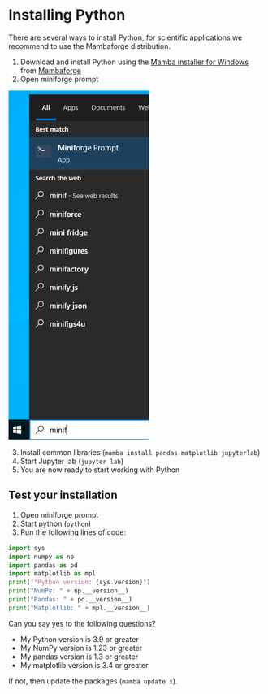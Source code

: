 # Installing Python 

There are several ways to install Python, for scientific applications we recommend to use the Mambaforge distribution.

1. Download and install Python using the [Mamba installer for Windows](https://github.com/conda-forge/miniforge/releases/latest/download/Mambaforge-Windows-x86_64.exe) from [Mambaforge](https://github.com/conda-forge/miniforge#mambaforge) 
2. Open miniforge prompt

![](images/prompt.png)

3. Install common libraries (`mamba install pandas matplotlib jupyterlab`)
4. Start Jupyter lab (`jupyter lab`)
5. You are now ready to start working with Python

## Test your installation

1. Open miniforge prompt
2. Start python (`python`) 
3. Run the following lines of code:

```python
import sys
import numpy as np
import pandas as pd
import matplotlib as mpl
print(f"Python version: {sys.version}")
print("NumPy: " + np.__version__)
print("Pandas: " + pd.__version__)
print("Matplotlib: " + mpl.__version__)
```

Can you say yes to the following questions? 

* My Python version is 3.9 or greater
* My NumPy version is 1.23 or greater
* My pandas version is 1.3 or greater
* My matplotlib version is 3.4 or greater

If not, then update the packages (`mamba update x`). 